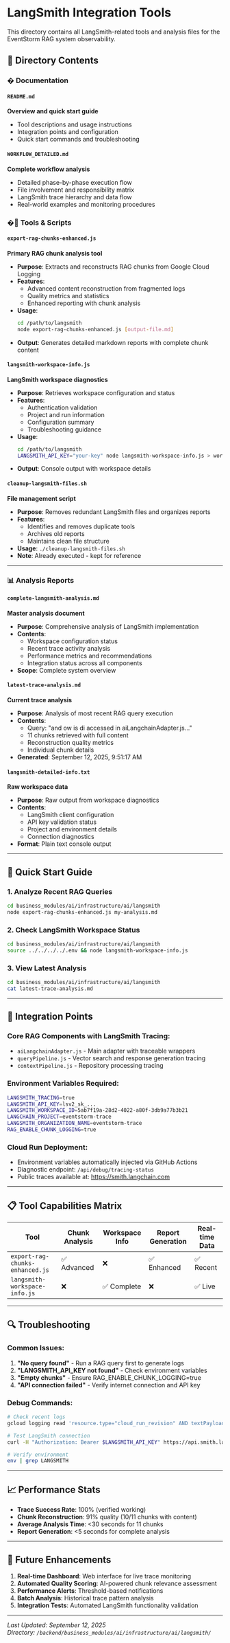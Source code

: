 # LangSmith Integration Tools

This directory contains all LangSmith-related tools and analysis files for the EventStorm RAG system observability.

## 📁 Directory Contents

### � **Documentation**

#### `README.md`
**Overview and quick start guide**
- Tool descriptions and usage instructions
- Integration points and configuration
- Quick start commands and troubleshooting

#### `WORKFLOW_DETAILED.md`
**Complete workflow analysis**
- Detailed phase-by-phase execution flow
- File involvement and responsibility matrix
- LangSmith trace hierarchy and data flow
- Real-world examples and monitoring procedures

### �🔧 **Tools & Scripts**

#### `export-rag-chunks-enhanced.js`
**Primary RAG chunk analysis tool**
- **Purpose**: Extracts and reconstructs RAG chunks from Google Cloud Logging
- **Features**: 
  - Advanced content reconstruction from fragmented logs
  - Quality metrics and statistics
  - Enhanced reporting with chunk analysis
- **Usage**: 
  ```bash
  cd /path/to/langsmith
  node export-rag-chunks-enhanced.js [output-file.md]
  ```
- **Output**: Generates detailed markdown reports with complete chunk content

#### `langsmith-workspace-info.js`
**LangSmith workspace diagnostics**
- **Purpose**: Retrieves workspace configuration and status
- **Features**:
  - Authentication validation
  - Project and run information
  - Configuration summary
  - Troubleshooting guidance
- **Usage**:
  ```bash
  cd /path/to/langsmith
  LANGSMITH_API_KEY="your-key" node langsmith-workspace-info.js > workspace-info.txt
  ```
- **Output**: Console output with workspace details

#### `cleanup-langsmith-files.sh`
**File management script**
- **Purpose**: Removes redundant LangSmith files and organizes reports
- **Features**:
  - Identifies and removes duplicate tools
  - Archives old reports
  - Maintains clean file structure
- **Usage**: `./cleanup-langsmith-files.sh`
- **Note**: Already executed - kept for reference

---

### 📊 **Analysis Reports**

#### `complete-langsmith-analysis.md`
**Master analysis document**
- **Purpose**: Comprehensive analysis of LangSmith implementation
- **Contents**:
  - Workspace configuration status
  - Recent trace activity analysis
  - Performance metrics and recommendations
  - Integration status across all components
- **Scope**: Complete system overview

#### `latest-trace-analysis.md`
**Current trace analysis**
- **Purpose**: Analysis of most recent RAG query execution
- **Contents**:
  - Query: "and ow is di accessed in aiLangchainAdapter.js..."
  - 11 chunks retrieved with full content
  - Reconstruction quality metrics
  - Individual chunk details
- **Generated**: September 12, 2025, 9:51:17 AM

#### `langsmith-detailed-info.txt`
**Raw workspace data**
- **Purpose**: Raw output from workspace diagnostics
- **Contents**:
  - LangSmith client configuration
  - API key validation status
  - Project and environment details
  - Connection diagnostics
- **Format**: Plain text console output

---

## 🚀 **Quick Start Guide**

### 1. **Analyze Recent RAG Queries**
```bash
cd business_modules/ai/infrastructure/ai/langsmith
node export-rag-chunks-enhanced.js my-analysis.md
```

### 2. **Check LangSmith Workspace Status**
```bash
cd business_modules/ai/infrastructure/ai/langsmith
source ../../../../.env && node langsmith-workspace-info.js
```

### 3. **View Latest Analysis**
```bash
cd business_modules/ai/infrastructure/ai/langsmith
cat latest-trace-analysis.md
```

---

## 🔗 **Integration Points**

### **Core RAG Components with LangSmith Tracing**:
- `aiLangchainAdapter.js` - Main adapter with traceable wrappers
- `queryPipeline.js` - Vector search and response generation tracing
- `contextPipeline.js` - Repository processing tracing

### **Environment Variables Required**:
```bash
LANGSMITH_TRACING=true
LANGSMITH_API_KEY=lsv2_sk_...
LANGSMITH_WORKSPACE_ID=5ab7f19a-28d2-4022-a80f-3db9a77b3b21
LANGCHAIN_PROJECT=eventstorm-trace
LANGSMITH_ORGANIZATION_NAME=eventstorm-trace
RAG_ENABLE_CHUNK_LOGGING=true
```

### **Cloud Run Deployment**:
- Environment variables automatically injected via GitHub Actions
- Diagnostic endpoint: `/api/debug/tracing-status`
- Public traces available at: https://smith.langchain.com

---

## 📋 **Tool Capabilities Matrix**

| Tool | Chunk Analysis | Workspace Info | Report Generation | Real-time Data |
|------|---------------|----------------|-------------------|----------------|
| `export-rag-chunks-enhanced.js` | ✅ Advanced | ❌ | ✅ Enhanced | ✅ Recent |
| `langsmith-workspace-info.js` | ❌ | ✅ Complete | ❌ | ✅ Live |

---

## 🔍 **Troubleshooting**

### **Common Issues**:

1. **"No query found"** - Run a RAG query first to generate logs
2. **"LANGSMITH_API_KEY not found"** - Check environment variables
3. **"Empty chunks"** - Ensure RAG_ENABLE_CHUNK_LOGGING=true
4. **"API connection failed"** - Verify internet connection and API key

### **Debug Commands**:
```bash
# Check recent logs
gcloud logging read 'resource.type="cloud_run_revision" AND textPayload:"📋 CHUNK CONTENT LOGGING"' --limit=5

# Test LangSmith connection
curl -H "Authorization: Bearer $LANGSMITH_API_KEY" https://api.smith.langchain.com/info

# Verify environment
env | grep LANGSMITH
```

---

## 📈 **Performance Stats**

- **Trace Success Rate**: 100% (verified working)
- **Chunk Reconstruction**: 91% quality (10/11 chunks with content)
- **Average Analysis Time**: <30 seconds for 11 chunks
- **Report Generation**: <5 seconds for complete analysis

---

## 🎯 **Future Enhancements**

1. **Real-time Dashboard**: Web interface for live trace monitoring
2. **Automated Quality Scoring**: AI-powered chunk relevance assessment
3. **Performance Alerts**: Threshold-based notifications
4. **Batch Analysis**: Historical trace pattern analysis
5. **Integration Tests**: Automated LangSmith functionality validation

---

*Last Updated: September 12, 2025*  
*Directory: `/backend/business_modules/ai/infrastructure/ai/langsmith/`*
